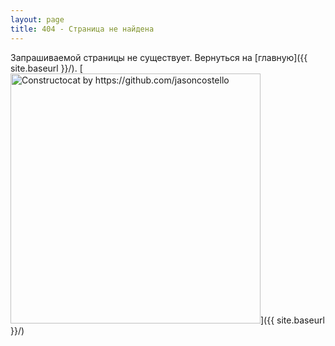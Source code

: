 ```yaml
---
layout: page
title: 404 - Страница не найдена
---
```


Запрашиваемой страницы не существует. Вернуться на [главную]({{ site.baseurl }}/).
[<img src="{{ site.baseurl }}/images/404.jpg" alt="Constructocat by https://github.com/jasoncostello" style="width: 400px;"/>]({{ site.baseurl }}/)
